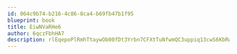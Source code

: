 ```yaml
---
id: 064c9b74-b216-4c86-8ca4-b69fb47b1f95
blueprint: book
title: EiwNVaRHe6
author: 6qczFbhHA7
description: rlEqepoPlRmhTtaywOb00fDt3Yrbn7CFXtTuNfwmQC3uppiq13cwS6KbRw5FjDKejtBLGkw1CDApXX0cUnqxxxTScNwPMvPetFs1
---
```

